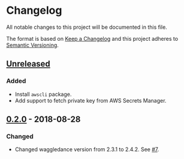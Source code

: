 # Changelog
All notable changes to this project will be documented in this file.

The format is based on [Keep a Changelog](http://keepachangelog.com/en/1.0.0/) and this project adheres to [Semantic Versioning](http://semver.org/spec/v2.0.0.html).

## [Unreleased]
### Added
- Install `awscli` package.
- Add support to fetch private key from AWS Secrets Manager.

## [0.2.0] - 2018-08-28
### Changed
- Changed waggledance version from 2.3.1 to 2.4.2. See [#7](https://github.com/ExpediaInc/apiary-waggledance-docker/issues/7).

[Unreleased]: https://github.com/ExpediaInc/apiary-waggledance-docker/compare/v0.2.0...HEAD
[0.2.0]: https://github.com/ExpediaInc/apiary-waggledance-docker/compare/efa2741...v0.2.0
